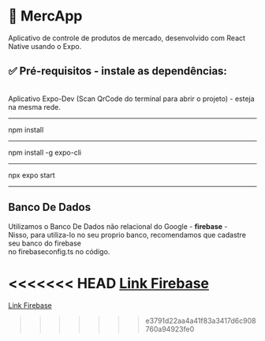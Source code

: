 # 📱 MercApp

Aplicativo de controle de produtos de mercado, desenvolvido com React Native usando o Expo.

## ✅ Pré-requisitos - instale as dependências: 
  <br>
  Aplicativo Expo-Dev (Scan QrCode do terminal para abrir o projeto) - esteja na mesma rede.
  <hr>
  npm install
  <hr>
  npm install -g expo-cli
  <hr>
  npx expo start
  <hr>
  
  ## Banco De Dados

  Utilizamos o Banco De Dados não relacional do Google - <strong>firebase</strong> - <br>
  Nisso, para utiliza-lo no seu proprio banco, recomendamos que cadastre seu banco do firebase <br>
  no firebaseconfig.ts no código.
  
<<<<<<< HEAD
  <a href="https://firebase.google.com/?hl=pt-br" alt="link-firebase">Link Firebase</a>
=======
  <a href="https://firebase.google.com/?hl=pt-br" alt="link-firebase">Link Firebase</a>
>>>>>>> e3791d22aa4a41f83a3417d6c908760a94923fe0
